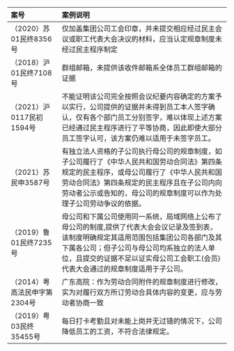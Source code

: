 | 案号                 | 案例说明                                                                                                                                  |
|:------------------ |:------------------------------------------------------------------------------------------------------------------------------------- |
| （2020）苏01民终8356号   | 仅加盖集团公司工会印章，并未提交相应经过民主会议或职工代表大会决议的材料，应当认定规章制度未经过民主程序制定                                                                                |
| （2018）沪01民终7108号   | 群组邮箱，未提供该收件邮箱系全体员工群组邮箱的证据                                                                                                             |
| （2021）沪0117民初1594号 | 不能证明该公司完全按照会议纪要内容确定的方案予以实行，公司提供的证据并未得到员工本人签字确认，仅有各个部门员工分别签字，难以体现上述方案已经通过民主程序进行了平等协商，因此即使大部分员工签字认可，该方案仍难以适用于未签字员工。                     |
| （2021）苏民申3587号     | 有独立法人资格的子公司执行母公司的规章制度，如子公司履行了《中华人民共和国劳动合同法》第四条规定的民主程序，或母公司履行了《中华人民共和国劳动合同法》第四条规定的民主程序且在子公司内向劳动者公示或告知的，母公司的规章制度可以作为处理子公司劳动争议的依据。       |
| （2019）鲁01民终7235号   | 母公司和下属公司使用同一系统，局域网络上公布了母公司的制度,提供了代表大会会议记录及签到表，该制度明确规定其适用范围包括集团公司各部门及其下属各公司；但子公司与母公司均系独立的法人单位，且提交的证据不足以证实母公司工会职工(会员)代表大会通过的规章制度适用于子公司。 |
| （2014）粤高法民申字第2304号 | 广东高院：作为劳动合同附件的规章制度进行修改，实为对履行双方所订劳动合具体内容的变更，应与劳动者协商一致                                                                                  |
| （2019）粤03民终35455号 | 每日打卡考勤且对未能上岗并无过错的情况下，公司降低员工的工资，不符合法律规定。 |
